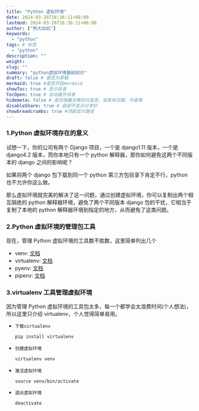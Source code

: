 ```yaml
---
title: "Python 虚拟环境"
date: 2024-03-26T16:36:11+08:00
lastmod: 2024-03-26T16:36:11+08:00
author: ["熊大如如"]
keywords:
  - "python"
tags: # 标签
  - "python"
description: ""
weight:
slug: ""
summary: "python虚拟环境基础知识"
draft: false # 是否为草稿
mermaid: true #是否开启mermaid
showToc: true # 显示目录
TocOpen: true # 自动展开目录
hidemeta: false # 是否隐藏文章的元信息，如发布日期、作者等
disableShare: true # 底部不显示分享栏
showbreadcrumbs: true #顶部显示路径
---
```


### 1.Python 虚拟环境存在的意义

试想一下，你的公司有两个 Django 项目，一个是 django1.11 版本，一个是 django4.2 版本，而你本地只有一个 python 解释器，那你如何避免这两个不同版本的 django 之间的影响呢？

如果将两个 django 包下载到同一个 python 第三方包目录下肯定不行，python 也不允许你这么做。

那么虚拟环境就完美的解决了这一问题，通过创建虚拟环境，你可以复制出两个相互隔绝的 python 解释器环境，避免了两个不同版本 django 包的干扰，它相当于复制了本地的 python 解释器环境到指定的地方，从而避免了这类问题。

### 2.Python 虚拟环境的管理包工具

现在，管理 Python 虚拟环境的工具数不胜数，这里简单列出几个

- venv: [文档](https://docs.python.org/zh-cn/3/library/venv.html)
- virtualenv: [文档](https://virtualenv.pypa.io/en/latest/#)
- pyenv: [文档](https://github.com/pyenv/pyenv?tab=readme-ov-file#how-it-works)
- pipenv: [文档](https://pipenv.pypa.io/en/latest/)

### 3.virtualenv 工具管理虚拟环境

因为管理 Python 虚拟环境的工具包太多，每一个都学会太浪费时间(个人想法)，所以这里只介绍 virtualenv，个人觉得简单易用。

- `下载virtualenv`

  ```python
  pip install virtualenv
  ```

- `创建虚拟环境`

  ```python
  virtualenv venv
  ```

- `激活虚拟环境`

  ```shell
  source venv/bin/activate
  ```

- `退出虚拟环境`
  ```shell
  deactivate
  ```
